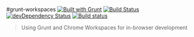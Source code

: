 #grunt-workspaces [![Built with Grunt](https://cdn.gruntjs.com/builtwith.png)](http://gruntjs.com/)
[![Build Status](https://travis-ci.org/fassetar/grunt-workspaces.svg)](https://travis-ci.org/fassetar/grunt-workspaces)
[![devDependency Status](https://david-dm.org/fassetar/grunt-workspaces/dev-status.svg)](https://david-dm.org/fassetar/grunt-workspaces#info=devDependencies)
[![Build status](https://ci.appveyor.com/api/projects/status/c9wx15s4nx0bmlvj?svg=true)](https://ci.appveyor.com/project/fassetar/grunt-workspaces)

>Using Grunt and Chrome Workspaces for in-browser development
